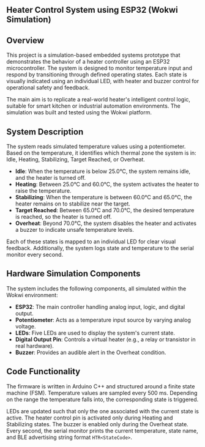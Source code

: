 
## Heater Control System using ESP32 (Wokwi Simulation)

## Overview

This project is a simulation-based embedded systems prototype that demonstrates the behavior of a heater controller using an ESP32 microcontroller. The system is designed to monitor temperature input and respond by transitioning through defined operating states. Each state is visually indicated using an individual LED, with heater and buzzer control for operational safety and feedback.

The main aim is to replicate a real-world heater's intelligent control logic, suitable for smart kitchen or industrial automation environments. The simulation was built and tested using the Wokwi platform.

## System Description

The system reads simulated temperature values using a potentiometer. Based on the temperature, it identifies which thermal zone the system is in: Idle, Heating, Stabilizing, Target Reached, or Overheat.

- **Idle**: When the temperature is below 25.0°C, the system remains idle, and the heater is turned off.
- **Heating**: Between 25.0°C and 60.0°C, the system activates the heater to raise the temperature.
- **Stabilizing**: When the temperature is between 60.0°C and 65.0°C, the heater remains on to stabilize near the target.
- **Target Reached**: Between 65.0°C and 70.0°C, the desired temperature is reached, so the heater is turned off.
- **Overheat**: Beyond 70.0°C, the system disables the heater and activates a buzzer to indicate unsafe temperature levels.

Each of these states is mapped to an individual LED for clear visual feedback. Additionally, the system logs state and temperature to the serial monitor every second.

## Hardware Simulation Components

The system includes the following components, all simulated within the Wokwi environment:

- **ESP32**: The main controller handling analog input, logic, and digital output.
- **Potentiometer**: Acts as a temperature input source by varying analog voltage.
- **LEDs**: Five LEDs are used to display the system's current state.
- **Digital Output Pin**: Controls a virtual heater (e.g., a relay or transistor in real hardware).
- **Buzzer**: Provides an audible alert in the Overheat condition.

## Code Functionality

The firmware is written in Arduino C++ and structured around a finite state machine (FSM). Temperature values are sampled every 500 ms. Depending on the range the temperature falls into, the corresponding state is triggered.

LEDs are updated such that only the one associated with the current state is active. The heater control pin is activated only during Heating and Stabilizing states. The buzzer is enabled only during the Overheat state. Every second, the serial monitor prints the current temperature, state name, and BLE advertising string format `HTR<StateCode>`.




